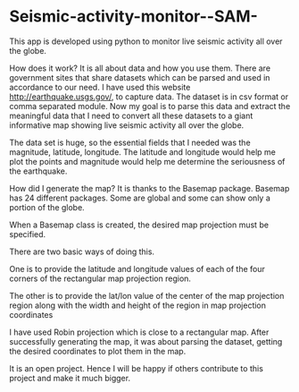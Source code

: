 Seismic-activity-monitor--SAM-
==============================

This app is developed using python to monitor live seismic activity all over the globe.

How does it work?
It is all about data and how you use them. There are government sites that share datasets which can be parsed and used in accordance to our need. I have used this website http://earthquake.usgs.gov/, to capture data. 
The dataset is in csv format or comma separated module. Now my goal is to parse this data and extract the meaningful data that I need to convert all these datasets to a giant informative map showing live seismic activity all over the globe.

The data set is huge, so the essential fields that I needed was the magnitude, latitude, longitude. The latitude and longitude would help me plot the points and magnitude would help me determine the seriousness of the earthquake.

How did I generate the map? 
It is thanks to the Basemap package. Basemap has 24 different packages. Some are global and some can show only a portion of the globe.

When a Basemap class is created, the desired map projection must be specified.

There are two basic ways of doing this. 

One is to provide the latitude and longitude values of each of the four corners of the rectangular map projection region.

The other is to provide the lat/lon value of the center of the map projection region along with the width and height of the region in map projection coordinates

I have used Robin projection which is close to a rectangular map.
After successfully generating the map, it was about parsing the dataset, getting the desired coordinates to plot them in the map.

It is an open project. Hence I will be happy if others contribute to this project and make it much bigger.
